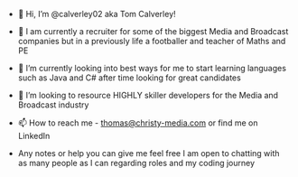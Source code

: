 - 👋 Hi, I’m @calverley02 aka Tom Calverley!
- 👀 I am currently a recruiter for some of the biggest Media and Broadcast companies but in a previously life a footballer and teacher of Maths and PE
- 🌱 I’m currently looking into best ways for me to start learning languages such as Java and C# after time looking for great candidates 
- 💞️ I’m looking to resource HIGHLY skiller developers for the Media and Broadcast industry
- 📫 How to reach me - thomas@christy-media.com or find me on LinkedIn

- Any notes or help you can give me feel free I am open to chatting with as many people as I can regarding roles and my coding journey

<!---
calverley02/calverley02 is a ✨ special ✨ repository because its `README.md` (this file) appears on your GitHub profile.
You can click the Preview link to take a look at your changes.
--->
